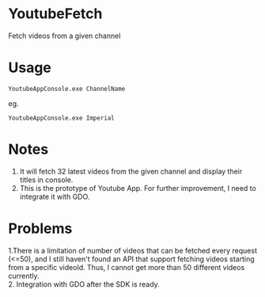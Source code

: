 # YoutubeFetch
Fetch videos from a given channel

# Usage
```
YoutubeAppConsole.exe ChannelName
```
eg. <br/>
```
YoutubeAppConsole.exe Imperial
```

# Notes
1. It will fetch 32 latest videos from the given channel and display their titles in console. <br/>
2. This is the prototype of Youtube App. For further improvement, I need to integrate it with GDO. <br/>

# Problems
1.There is a limitation of number of videos that can be fetched every request (<=50), and I still haven't found an API that support fetching videos starting from a specific videoId. Thus, I cannot get more than 50 different videos currently. <br/>
2. Integration with GDO after the SDK is ready. <br/>